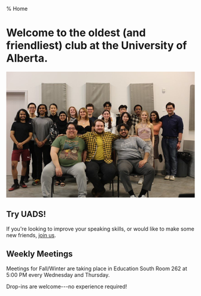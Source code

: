 % Home

# Welcome to the oldest (and friendliest) club at the University of Alberta.

![](home.jpg)

## Try UADS!

If you're looking to improve your speaking skills, or would like to make some new friends, [join us](/join).

## Weekly Meetings

Meetings for Fall/Winter are taking place in Education South Room 262 at 5:00 PM every Wednesday and Thursday.

Drop-ins are welcome---no experience required!
